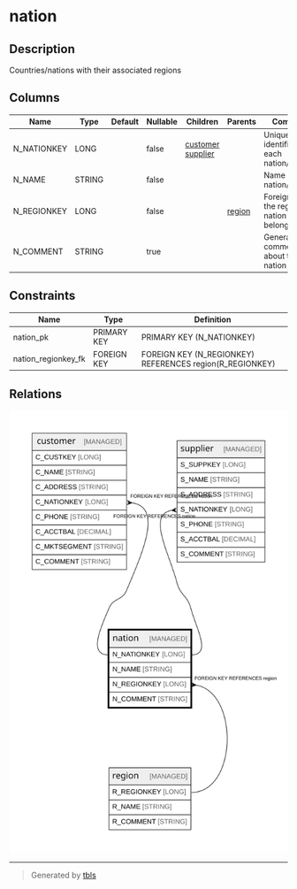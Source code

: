 # nation

## Description

Countries/nations with their associated regions

## Columns

| Name | Type | Default | Nullable | Children | Parents | Comment |
| ---- | ---- | ------- | -------- | -------- | ------- | ------- |
| N_NATIONKEY | LONG |  | false | [customer](customer.md) [supplier](supplier.md) |  | Unique identifier for each nation/country |
| N_NAME | STRING |  | false |  |  | Name of the nation/country |
| N_REGIONKEY | LONG |  | false |  | [region](region.md) | Foreign key to the region this nation belongs to |
| N_COMMENT | STRING |  | true |  |  | General comments about the nation |

## Constraints

| Name | Type | Definition |
| ---- | ---- | ---------- |
| nation_pk | PRIMARY KEY | PRIMARY KEY (N_NATIONKEY) |
| nation_regionkey_fk | FOREIGN KEY | FOREIGN KEY (N_REGIONKEY) REFERENCES region(R_REGIONKEY) |

## Relations

![er](nation.svg)

---

> Generated by [tbls](https://github.com/k1LoW/tbls)
